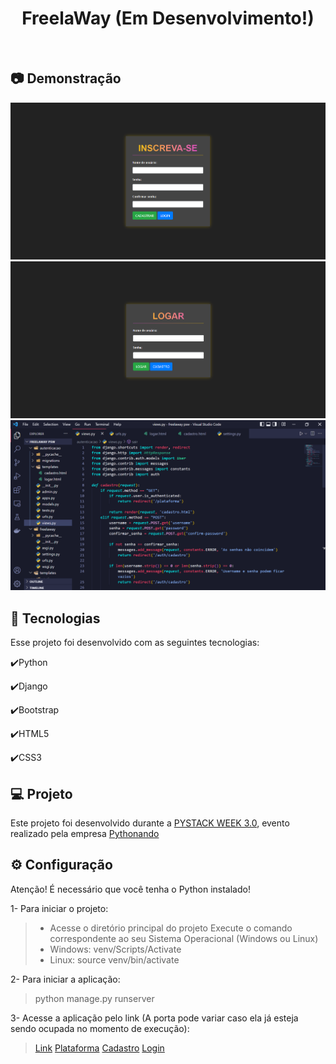 <h1 align="center">
   FreelaWay (Em Desenvolvimento!)
</h1>

<br>

## :camera: Demonstração

![png1](github/Cadastro.png)
![png2](github/Logar.png)
![png3](github/Codigo.png)

## :rocket: Tecnologias

Esse projeto foi desenvolvido com as seguintes tecnologias:

✔️Python

✔️Django

✔️Bootstrap

✔️HTML5

✔️CSS3

## 💻 Projeto

Este projeto foi desenvolvido durante a [PYSTACK WEEK 3.0](https://pythonando.com.br/inscricao/psw3), evento realizado pela empresa [Pythonando](https://www.linkedin.com/company/pythonando/)

## ⚙ Configuração

Atenção! É necessário que você tenha o Python instalado!

1- Para iniciar o projeto:
> - Acesse o diretório principal do projeto
> Execute o comando correspondente ao seu Sistema Operacional (Windows ou Linux)
> - Windows: venv/Scripts/Activate
> - Linux: source venv/bin/activate

2- Para iniciar a aplicação:
> python manage.py runserver

3- Acesse a aplicação pelo link (A porta pode variar caso ela já esteja sendo ocupada no momento de execução):
> [Link](http://127.0.0.1:8000/)
> [Plataforma](127.0.0.1:8000/plataforma)
> [Cadastro](127.0.0.1:8000/auth/cadastro)
> [Login](127.0.0.1:8000/auth/logar)
